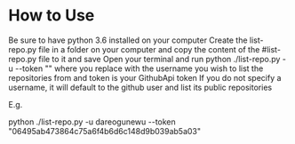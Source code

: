# How to Use

Be sure to have python 3.6 installed on your computer
Create the list-repo.py file in a folder on your computer and copy the content of the #list-repo.py file to it and save
Open your terminal and run python ./list-repo.py -u <username> --token "<insert token>" where you replace with the username you wish to list the repositories from and token is your GithubApi token
If you do not specify a username, it will default to the github user and list its public repositories

E.g.

python ./list-repo.py -u dareogunewu --token "06495ab473864c75a6f4b6d6c148d9b039ab5a03"
